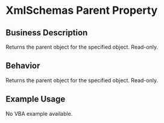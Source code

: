 # XmlSchemas Parent Property

## Business Description
Returns the parent object for the specified object. Read-only.

## Behavior
Returns the parent object for the specified object. Read-only.

## Example Usage
No VBA example available.